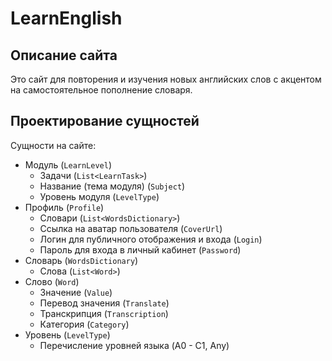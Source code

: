 # LearnEnglish

## Описание сайта

Это сайт для повторения и изучения новых английских слов с акцентом на самостоятельное пополнение словаря.

## Проектирование сущностей 

Сущности на сайте:

* Модуль (`LearnLevel`)
  * Задачи (`List<LearnTask>`)
  * Название (тема модуля) (`Subject`)
  * Уровень модуля (`LevelType`)
* Профиль (`Profile`)
  * Словари (`List<WordsDictionary>`)
  * Ссылка на аватар пользователя (`CoverUrl`)
  * Логин для публичного отображения и входа (`Login`)
  * Пароль для входа в личный кабинет (`Password`)
* Словарь (`WordsDictionary`)
  * Слова (`List<Word>`)
* Слово (`Word`)
  * Значение (`Value`)
  * Перевод значения (`Translate`)
  * Транскрипция (`Transcription`)
  * Категория (`Category`)
* Уровень (`LevelType`)
  * Перечисление уровней языка (A0 - C1, Any)


